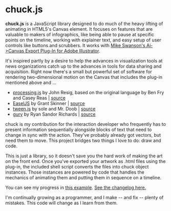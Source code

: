 chuck.js
========

**chuck.js** is a JavaScript library designed to do much of the heavy lifting of animating in HTML5's Canvas element. It focuses on features that are valuable to makers of infographics, like being able to pause at specific points on the timeline, working with explainer text, and easy setup of user controls like buttons and scrubbers. It works with [Mike Swanson's Ai->Canvas Export Plug-In for Adobe Illustrator][1].

It's inspired partly by a desire to help the advances in visualization tools at news organizations catch up to the advances in tools for data sharing and acquisition. Right now there's a small but powerful set of software for rendering two-dimensional motion on the Canvas that includes the plug-in mentioned above and ...

+ [processing.js][2] by John Resig, based on the original language by Ben Fry and Casey Reas | [source][3] 
+ [EaselJS][4] by Grant Skinner | [source][5]
+ [tween.js][6] by sole and Mr. Doob | [source][7]
+ [gury][8] by Ryan Sandor Richards | [source][9]

chuck is my contribution for the interaction developer who frequently has to present information sequentially alongside blocks of text that need to change in sync with the action. They've probably already got vectors, but need them to move. This project bridges two things I love to do: draw and code.

This is just a library, so it doesn't save you the hard work of making the art on the front end. Once you've exported your artwork as .html files using the plug-in, the included shell script converts the files into chuck object instances. Those instances are powered by code that handles the mechanics of animating them and putting them in sequence on a timeline. 

You can see my progress in [this example][10]. [See the changelog here.][11]

I'm continually growing as a programmer, and I make -- and fix -- plenty of mistakes. This code will change as I learn from them.



[1]: http://visitmix.com/labs/ai2canvas "MIX Online: Ai to Canvas Plug-In"

[2]: http://processingjs.org "The processing.js Web site."

[3]: https://github.com/jeresig/processing-js "The Github repository for processing.js." 

[4]: http://easeljs.com "The EaselJS Web site." 

[5]: https://github.com/gskinner/EaselJS "The Github repository for EaselJS."

[6]: http://soledadpenades.com/projects/tween-js "Soledad Penades' article page for tween.js."

[7]: https://github.com/sole/tween.js "The GitHub repository for tween.js." 

[8]: http://guryjs.org "The Gury Web site."

[9]: https://github.com/rsandor/gury "The GitHub repository for gury." 

[10]: http://james.da.ydrea.ms/times_polevault.html "An animation powered by chuck.js."

[11]: https://github.com/parisminton/chuck.js/blob/master/CHANGELOG.md "See the changelog for chuck.js"
